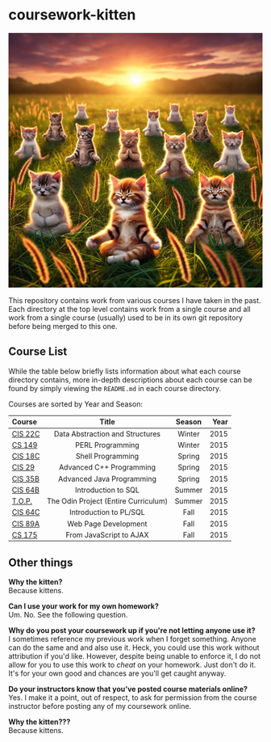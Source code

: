 # coursework-kitten
<img src="./meditating-kittens.jpeg" />

This repository contains work from various courses I have taken in the past. Each directory at the top level contains work from a single course and all work from a single course (usually) used to be in its own git repository before being merged to this one.

## Course List
While the table below briefly lists information about what each course directory contains, more in-depth descriptions about each course can be found by simply viewing the `README.md` in each course directory.

Courses are sorted by Year and Season:

| Course        | Title                                | Season               | Year |
|:------------- |:------------------------------------:|:--------------------:| ----:|
| [CIS 22C]     | Data Abstraction and Structures      | Winter               | 2015 |
| [CS 149]      | PERL Programming                     | Winter               | 2015 |
| [CIS 18C]     | Shell Programming                    | Spring               | 2015 |
| [CIS 29]      | Advanced C++ Programming             | Spring               | 2015 |
| [CIS 35B]     | Advanced Java Programming            | Spring               | 2015 |
| [CIS 64B]     | Introduction to SQL                  | Summer               | 2015 |  
| [T.O.P.]      | The Odin Project (Entire Curriculum) | Summer               | 2015 |
| [CIS 64C]     | Introduction to PL/SQL               | Fall                 | 2015 |
| [CIS 89A]     | Web Page Development                 | Fall                 | 2015 |
| [CS 175]      | From JavaScript to AJAX              | Fall                 | 2015 |

## Other things
**Why the kitten?**  
Because kittens.

**Can I use your work for my own homework?**  
Um. No. See the following question.

**Why do you post your coursework up if you're not letting anyone use it?**  
I sometimes reference my previous work when I forget something. Anyone can do the same and and also use it. Heck, you could use this work without attribution if you'd like. However, despite being unable to enforce it, I do not allow for you to use this work to *cheat* on your homework. Just don't do it. It's for your own good and chances are you'll get caught anyway.

**Do your instructors know that you've posted course materials online?**  
Yes. I make it a point, out of respect, to ask for permission from the course instructor before posting any of my coursework online.

**Why the kitten???**  
Because kittens.

[CIS 22C]: ./CIS22C
[CS 149]: ./CS149
[CIS 18C]: ./CIS18C
[CIS 29]: ./CIS29
[CIS 35B]: ./CIS35B
[CIS 64B]: ./CIS64B
[T.O.P.]: https://github.com/wolfgangcstrack/odin-ocelot
[CIS 64C]: ./CIS64C
[CIS 89A]: ./CIS89A
[CS 175]: ./CS175
